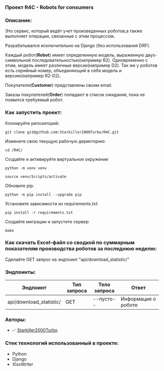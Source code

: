 ### Проект R4C - Robots for consumers

### Описание:

Это сервис, который ведёт учет произведенных роботов,а также выполняет операции,
связанные с этим процессом.

Разрабатывался исключительно на Django (без использования DRF).

Каждый робот(**Robot**) имеет определенную модель, выраженную двух-символьной 
последовательностью(например R2). Одновременно с этим, модель имеет различные 
версии(например D2). Так же у роботов есть серийный номер, объединяющий в себе
модель и версию(например R2-D2).

Покупатели(**Customer**) представлены своим email.

Заказы покупателей(**Order**) попадают в список ожидания, пока не появится требуемый робот.


### Как запустить проект:

Клонируйте репозиторий:
```
git clone git@github.com:Starkiller2000Turbo/R4C.git
```

Измените свою текущую рабочую дерикторию:
```
cd /R4C/
```

Создайте и активируйте виртуальное окружение

```
python -m venv venv
```

```
source venv/Scripts/activate
```

Обновите pip:
```
python -m pip install --upgrade pip
```

Установите зависимости из requirements.txt:

```
pip install -r requirements.txt
```

Создайте миграции и запустите сервер:

```
make
```

### Как cкачать Excel-файл со сводкой по суммарным показателям производства роботов за последнюю неделю:
Сделайте GET запрос на эндпоинт "api/download_statistic/" 


### Эндпоинты:

| Эндпоинт              |Тип запроса| Тело запроса          | Ответ               |
|-----------------------|-----------|-----------------------|---------------------|
|api/download_statistic/|GET        |--пусто--              | Информация о роботе |

### Авторы:

- :white_check_mark: [Starkiller2000Turbo](https://github.com/Starkiller2000Turbo)

### Стек технологий использованный в проекте:

- Python
- Django
- XlsxWriter
